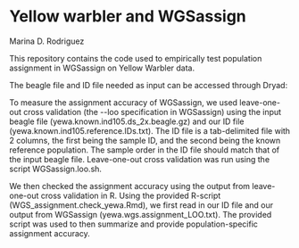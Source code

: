 Yellow warbler and WGSassign
================
Marina D. Rodriguez

This repository contains the code used to empirically test population assignment in WGSassign on Yellow Warbler data.

The beagle file and ID file needed as input can be accessed through Dryad: 

To measure the assignment accuracy of WGSassign, we used leave-one-out cross validation (the --loo specification in WGSassign) using the input beagle file (yewa.known.ind105.ds_2x.beagle.gz) and our ID file (yewa.known.ind105.reference.IDs.txt). The ID file is a tab-delimited file with 2 columns, the first being the sample ID, and the second being the known reference population. The sample order in the ID file should match that of the input beagle file. Leave-one-out cross validation was run using the script WGSassign.loo.sh.

We then checked the assignment accuracy using the output from leave-one-out cross validation in R. Using the provided R-script (WGS_assignment.check_yewa.Rmd), we first read in our ID file and our output from WGSassign (yewa.wgs.assignment_LOO.txt). The provided script was used to then summarize and provide population-specific assignment accuracy.